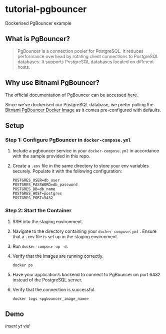 # tutorial-pgbouncer
Dockerised PgBouncer example

## What is PgBouncer?

> PgBouncer is a connection pooler for PostgreSQL. It reduces performance overhead by rotating client connections to PostgreSQL databases. It supports PostgreSQL databases located on different hosts.

## Why use Bitnami PgBouncer?

The official documentation of PgBouncer can be accessed <a href="https://www.pgbouncer.org/install.html">here</a>. 

Since we’ve dockerised our PostgreSQL database, we prefer pulling the <a href="https://github.com/bitnami/containers/blob/main/bitnami/pgbouncer/README.md">Bitnami PgBouncer Docker Image</a> as it comes pre-configured with defaults.

## Setup

### Step 1: Configure PgBouncer in `docker-compose.yml`

1. Include a pgbouncer service in your `docker-compose.yml` in accordance with the sample provided in this repo.
2. Create a `.env` file in the same directory to store your env variables securely. Populate it with the following configuration:
   
   ```
   POSTGRES_USER=db_user
   POSTGRES_PASSWORD=db_password
   POSTGRES_DB=db_name
   POSTGRES_HOST=postgres
   POSTGRES_PORT=5432
   ```

### Step 2: Start the Container

1. SSH into the staging environment.
2. Navigate to the directory containing your `docker-compose.yml` . Ensure that a `.env` file is set up in the staging environment.
3. Run `docker-compose up -d`.
4. Verify that the images are running correctly.
   
   ```
   docker ps
   ```
6. Have your application’s backend to connect to PgBouncer on port 6432 instead of the PostgreSQL server.
7. Verify that the connection is successful.
   
   ```
   docker logs <pgbouncer_image_name>
   ```

## Demo

*insert yt vid*
